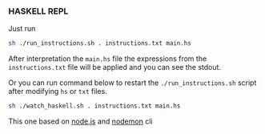 ### HASKELL REPL
Just run 
```bash
sh ./run_instructions.sh . instructions.txt main.hs
```
After interpretation the `main.hs` file the expressions from the `instructions.txt` file will be applied and you can see the stdout.

Or you can run command below to restart the `./run_instructions.sh` script after modifying `hs` or `txt` files.
```bash
sh ./watch_haskell.sh . instructions.txt main.hs
```
This one based on [node.js](https://nodejs.org/en/) and [nodemon](https://www.npmjs.com/package/nodemon) cli
